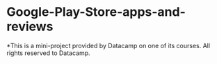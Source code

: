 # Google-Play-Store-apps-and-reviews

*This is a mini-project provided by Datacamp on one of its courses. All rights reserved to Datacamp.
